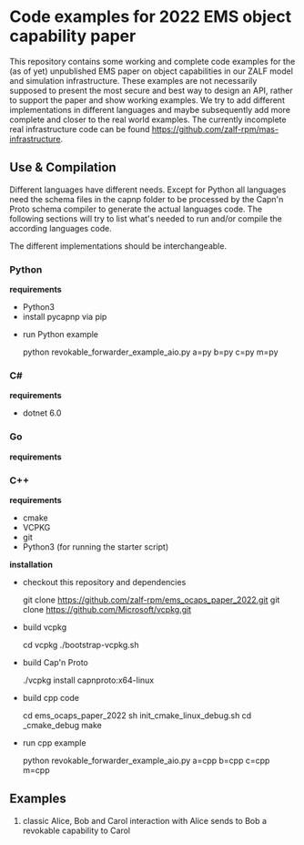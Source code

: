 # Code examples for 2022 EMS object capability paper

This repository contains some working and complete code examples for the (as of yet) unpublished EMS paper on object capabilities in our ZALF model and simulation infrastructure. These examples are not necessarily supposed to present the most secure and best way to design an API, rather to support the paper and show working examples. We try to add different implementations in different languages and maybe subsequently add more complete and closer to the real world examples. The currently incomplete real infrastructure code can be found https://github.com/zalf-rpm/mas-infrastructure.

## Use & Compilation
Different languages have different needs. Except for Python all languages need the schema files in the capnp folder to be processed by the Capn'n Proto schema compiler to generate the actual languages code. The following sections will try to list what's needed to run and/or compile the according languages code.

The different implementations should be interchangeable. 

### Python

__requirements__

- Python3
- install pycapnp via pip

* run Python example

    python revokable_forwarder_example_aio.py a=py b=py c=py m=py

### C#

__requirements__
- dotnet 6.0

### Go

__requirements__

### C++

__requirements__

- cmake
- VCPKG
- git
- Python3 (for running the starter script)

__installation__

* checkout this repository and dependencies

    git clone https://github.com/zalf-rpm/ems_ocaps_paper_2022.git
    git clone https://github.com/Microsoft/vcpkg.git

* build vcpkg

    cd vcpkg
    ./bootstrap-vcpkg.sh

* build Cap'n Proto

    ./vcpkg install capnproto:x64-linux

* build cpp code

    cd ems_ocaps_paper_2022
    sh init_cmake_linux_debug.sh
    cd _cmake_debug
    make

* run cpp example

    python revokable_forwarder_example_aio.py a=cpp b=cpp c=cpp m=cpp


## Examples

1. classic Alice, Bob and Carol interaction with Alice sends to Bob a revokable capability to Carol


